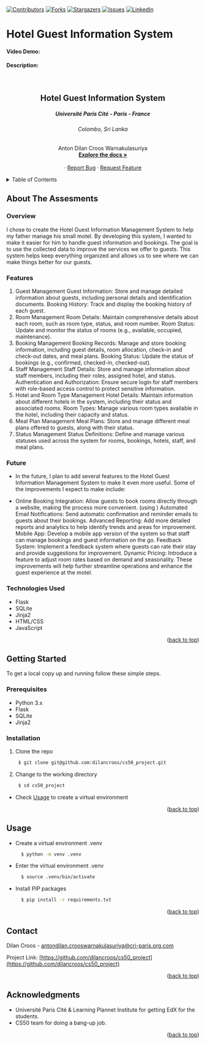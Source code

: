 [![Contributors][contributors-shield]][contributors-url]
[![Forks][forks-shield]][forks-url]
[![Stargazers][stars-shield]][stars-url]
[![Issues][issues-shield]][issues-url]
[![LinkedIn][linkedin-shield]][linkedin-url1]

<!-- PROJECT LOGO -->
# Hotel Guest Information System
#### Video Demo:  <URL HERE>
#### Description:
<br />
<div align="center">
  <h2 align="center">Hotel Guest Information System</h2>
  <h5 align="center">Université Paris Cité - Paris - France</h5>
  <h6 aligh="center">Colombo, Sri Lanka</h6>

  <p align="center">
    Anton Dilan Croos Warnakulasuriya
    <br />
    <a href="https://github.com/dilancroos/cs50_project"><strong>Explore the docs »</strong></a>
    <br />
    <br />
    ·
    <a href="https://github.com/dilancroos/cs50_project/issues">Report Bug</a>
    ·
    <a href="https://github.com/dilancroos/cs50_project/issues">Request Feature</a>
  </p>
</div>

<!-- TABLE OF CONTENTS -->
<details>
  <summary>Table of Contents</summary>
  <ol>
    <li>
      <a href="#about-the-assesments">About The Project</a>
    </li>
    <li><a href="#prerequisites">Prerequisites</a></li>
    <li>
      <a href="#getting-started">Getting Started</a>
      <ul>
        <li><a href="#installation">Installation</a></li>
      </ul>
    </li>
    <li><a href="#usage">Usage</a></li>
    <li><a href="#contact">Contact</a></li>
    <li><a href="#acknowledgments">Acknowledgments</a></li>
  </ol>
</details>

<!-- ABOUT THE PROJECT -->

## About The Assesments

### Overview

I chose to create the Hotel Guest Information Management System to help my father manage his small motel. By developing this system, I wanted to make it easier for him to handle guest information and bookings. The goal is to use the collected data to improve the services we offer to guests. This system helps keep everything organized and allows us to see where we can make things better for our guests.

### Features

1. Guest Management
Guest Information: Store and manage detailed information about guests, including personal details and identification documents.
Booking History: Track and display the booking history of each guest.
2. Room Management
Room Details: Maintain comprehensive details about each room, such as room type, status, and room number.
Room Status: Update and monitor the status of rooms (e.g., available, occupied, maintenance).
3. Booking Management
Booking Records: Manage and store booking information, including guest details, room allocation, check-in and check-out dates, and meal plans.
Booking Status: Update the status of bookings (e.g., confirmed, checked-in, checked-out).
4. Staff Management
Staff Details: Store and manage information about staff members, including their roles, assigned hotel, and status.
Authentication and Authorization: Ensure secure login for staff members with role-based access control to protect sensitive information.
5. Hotel and Room Type Management
Hotel Details: Maintain information about different hotels in the system, including their status and associated rooms.
Room Types: Manage various room types available in the hotel, including their capacity and status.
6. Meal Plan Management
Meal Plans: Store and manage different meal plans offered to guests, along with their status.
7. Status Management
Status Definitions: Define and manage various statuses used across the system for rooms, bookings, hotels, staff, and meal plans.

### Future

- In the future, I plan to add several features to the Hotel Guest Information Management System to make it even more useful. Some of the improvements I expect to make include:

- Online Booking Integration: Allow guests to book rooms directly through a website, making the process more convenient. (using )
Automated Email Notifications: Send automatic confirmation and reminder emails to guests about their bookings.
Advanced Reporting: Add more detailed reports and analytics to help identify trends and areas for improvement.
Mobile App: Develop a mobile app version of the system so that staff can manage bookings and guest information on the go.
Feedback System: Implement a feedback system where guests can rate their stay and provide suggestions for improvement.
Dynamic Pricing: Introduce a feature to adjust room rates based on demand and seasonality.
These improvements will help further streamline operations and enhance the guest experience at the motel.

### Technologies Used

- Flask
- SQLite
- Jinja2
- HTML/CSS
- JavaScript

<p align="right">(<a href="#readme-top">back to top</a>)</p>

<!-- GETTING STARTED -->

## Getting Started

To get a local copy up and running follow these simple steps.

### Prerequisites

- Python 3.x
- Flask
- SQLite
- Jinja2

### Installation

1. Clone the repo

   ```sh
    $ git clone git@github.com:dilancroos/cs50_project.git
   ```

2. Change to the working directory

   ```sh
    $ cd cs50_project
   ```

- Check <a href="#usage">Usage</a> to create a virtual environment

<p align="right">(<a href="#readme-top">back to top</a>)</p>

<!-- USAGE EXAMPLES -->

## Usage

- Create a virtual environment .venv

  ```sh
    $ python -m venv .venv
  ```

- Enter the virtual environment .venv

  ```sh
    $ source .venv/bin/activate
  ```

- Install PIP packages

  ```sh
    $ pip install -r requirements.txt
  ```

<p align="right">(<a href="#readme-top">back to top</a>)</p>

<!-- CONTACT -->

## Contact

Dilan Croos - antondilan.crooswarnakulasuriya@cri-paris.org.com

Project Link: [https://github.com/dilancroos/cs50_project](https://github.com/dilancroos/cs50_project)

<p align="right">(<a href="#readme-top">back to top</a>)</p>

<!-- ACKNOWLEDGMENTS -->

## Acknowledgments

- Université Paris Cité & Learning Plannet Institute for getting EdX for the students.
- CS50 team for doing a bang-up job.

<p align="right">(<a href="#readme-top">back to top</a>)</p>

<!-- MARKDOWN LINKS & IMAGES -->
<!-- https://www.markdownguide.org/basic-syntax/#reference-style-links -->

[contributors-shield]: https://img.shields.io/github/contributors/dilancroos/cs50_project.svg?style=for-the-badge
[contributors-url]: https://github.com/dilancroos/cs50_project/graphs/contributors
[forks-shield]: https://img.shields.io/github/forks/dilancroos/cs50_project.svg?style=for-the-badge
[forks-url]: https://github.com/dilancroos/cs50_project/network/members
[stars-shield]: https://img.shields.io/github/stars/dilancroos/cs50_project.svg?style=for-the-badge
[stars-url]: https://github.com/dilancroos/cs50_project/stargazers
[issues-shield]: https://img.shields.io/github/issues/dilancroos/cs50_project.svg?style=for-the-badge
[issues-url]: https://github.com/dilancroos/cs50_project/issues
[license-shield]: https://img.shields.io/github/license/dilancroos/cs50_project.svg?style=for-the-badge
[license-url]: https://github.com/dilancroos/cs50_project/blob/master/LICENSE.txt
[linkedin-shield]: https://img.shields.io/badge/-LinkedIn-black.svg?style=for-the-badge&logo=linkedin&colorB=555
[linkedin-url1]: https://linkedin.com/in/antondilancrooswarnakulasuriya
[product-screenshot]: images/screenshot.png
[Next.js]: https://img.shields.io/badge/next.js-000000?style=for-the-badge&logo=nextdotjs&logoColor=white
[Next-url]: https://nextjs.org/
[React.js]: https://img.shields.io/badge/React-20232A?style=for-the-badge&logo=react&logoColor=61DAFB
[React-url]: https://reactjs.org/
[Vue.js]: https://img.shields.io/badge/Vue.js-35495E?style=for-the-badge&logo=vuedotjs&logoColor=4FC08D
[Vue-url]: https://vuejs.org/
[Angular.io]: https://img.shields.io/badge/Angular-DD0031?style=for-the-badge&logo=angular&logoColor=white
[Angular-url]: https://angular.io/
[Svelte.dev]: https://img.shields.io/badge/Svelte-4A4A55?style=for-the-badge&logo=svelte&logoColor=FF3E00
[Svelte-url]: https://svelte.dev/
[Laravel.com]: https://img.shields.io/badge/Laravel-FF2D20?style=for-the-badge&logo=laravel&logoColor=white
[Laravel-url]: https://laravel.com
[Bootstrap.com]: https://img.shields.io/badge/Bootstrap-563D7C?style=for-the-badge&logo=bootstrap&logoColor=white
[Bootstrap-url]: https://getbootstrap.com
[JQuery.com]: https://img.shields.io/badge/jQuery-0769AD?style=for-the-badge&logo=jquery&logoColor=white
[JQuery-url]: https://jquery.com
